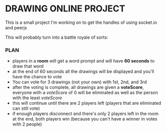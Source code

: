 # DRAWING ONLINE PROJECT

This is a small project I'm working on to get the handles of using socket.io and peerjs

This will probably turn into a battle royale of sorts:

### PLAN

- players in a **room** will get a word prompt and will have **60 seconds** to draw that word
- at the end of 60 seconds all the drawings will be displayed and you'll have the chance to vote
- You can vote for 3 drawings (not your own) with 1st, 2nd, and 3rd
- after the voting is complete, all drawings are given a **voteScore**, everyone with a _voteScore_ of 0 will be eliminated as well as the person with the least _voteScore_
- this will continue until there are 2 players left (players that are eliminated can still vote)
- if enough players disconnect and there's only 2 players left in the room at the end, both players win (because you can't have a winner in votes with 2 people)
